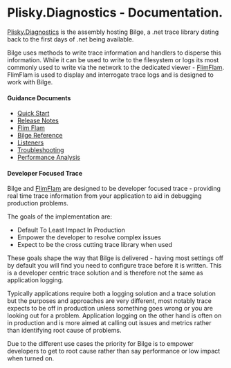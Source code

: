 # Plisky.Diagnostics - Documentation.


[Plisky.Diagnostics](https://github.com/Itsey/Plisky.Diagnostics/wiki) is the assembly hosting Bilge, a .net trace library dating back to the first days of .net being available.    

Bilge uses methods to write trace information and handlers to disperse this information.  While it can be used to write to the filesystem or logs its most commonly used to write via the network to the dedicated viewer -  [FlimFlam](https://github.com/Itsey/Plisky.FlimFlam/wiki). FlimFlam is used to display and interrogate trace logs and is designed to work with Bilge.

#### Guidance Documents

* [Quick Start](diags-guide-quickstart.md)
* [Release Notes](diags-releases.md)
* [Flim Flam](.\flimflam\index.md)
* [Bilge Reference](diags-bilge-index.md)
* [Listeners](diags-handlers-\index.md)
* [Troubleshooting](diags-guide-troubleshooting.md)
* [Performance Analysis](diags-guide-performance.md)


#### Developer Focused Trace

Bilge and [FlimFlam](https://github.com/Itsey/Plisky.FlimFlam/wiki) are designed to be developer focused trace - providing real time trace information from your application to aid in debugging production problems.  

The goals of the implementation are:

* Default To Least Impact In Production
* Empower the developer to resolve complex issues
* Expect to be the cross cutting trace library when used


These goals shape the way that Bilge is delivered - having most settings off by default you will find you need to configure trace before it is written.  This is a developer centric trace solution and is therefore not the same as application logging.   

Typically applications require both a logging solution and a trace solution but the purposes and approaches are very different, most notably trace expects to be off in production unless something goes wrong or you are looking out for a problem.  Application logging on the other hand is often on in production and is more aimed at calling out issues and metrics rather than identifying root cause of problems.

Due to the different use cases the priority for Bilge is to empower developers to get to root cause rather than say performance or low impact when turned on.


